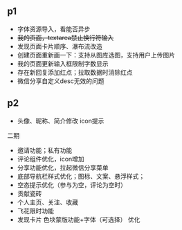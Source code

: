 ## p1
- 字体资源导入，看能否异步
- ~~我的页面，textarea禁止换行符输入~~
- 发现页面卡片顺序、瀑布流改造
- 创建页面重新画一下：支持从图库选图，支持用户上传图片
- 我的页面更新输入框限制字数显示
- 存在新回复添加红点；拉取数据时消除红点
- 微信分享自定义desc无效的问题

## p2
- 头像、昵称、简介修改 icon提示

二期
- 邀请功能；私有功能
- 评论组件优化，icon增加
- 分享功能优化，拉起微信分享菜单
- 底部导航栏样式优化；图标、文案、悬浮样式；
- 空态提示优化（参与为空，评论为空时）
- 贡献瓷砖
- 个人主页、关注、收藏
- 飞花限时功能
- 发现卡片 色块蒙版功能+字体（可选择） 优化
